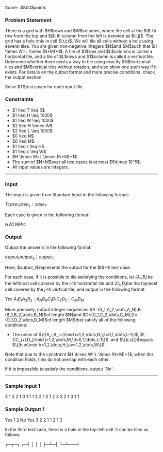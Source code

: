 
<div>

<span>

<span>

<p>
Score : $800$points
</p>

<div>

<section>

### **Problem Statement**

<p>
There is a grid with $H$rows and $W$columns, where the cell at the $i$-th row from the top and $j$-th column from the left is denoted as $(i,j)$. The grid has a hole only in cell $(r,c)$. We will tile all cells without a hole using several tiles. You are given non-negative integers $N$and $M$such that $H \times W=L \times (N+M)+1$.
A tile of $1$row and $L$columns is called a horizontal tile, and a tile of $L$rows and $1$column is called a vertical tile.
Determine whether there exists a way to tile using exactly $N$horizontal tiles and $M$vertical tiles without rotation, and also show one such way if it exists.
For details on the output format and more precise conditions, check the output section.
</p>

<p>
Solve $T$test cases for each input file.
</p>

</section>

</div>

<div>

<section>

### **Constraints**

<ul>

<li>
$1 \leq T \leq 5$
</li>

<li>
$1 \leq H \leq 1000$
</li>

<li>
$1 \leq W \leq 1000$
</li>

<li>
$2 \leq H \times W$
</li>

<li>
$2 \leq L \leq 1000$
</li>

<li>
$0 \leq N$
</li>

<li>
$0 \leq M$
</li>

<li>
$1 \leq r \leq H$
</li>

<li>
$1 \leq c \leq W$
</li>

<li>
$H \times W=L \times (N+M)+1$
</li>

<li>
The sum of $N+M$over all test cases is at most $6\times 10^5$.
</li>

<li>
All input values are integers.
</li>

</ul>

</section>

</div>

---

<div>

<div>

<section>

### **Input**

<p>
The input is given from Standard Input in the following format:
</p>

<div>

$T$$case_1$$case_2$$\vdots$$case_T$
</div>

<p>
Each case is given in the following format:
</p>

<div>

$H$$W$$L$$N$$M$$r$$c$
</div>

</section>

</div>

<div>

<section>

### **Output**

<p>
Output the answers in the following format:
</p>

<div>

$output_1$$output_2$$\vdots$$output_T$
</div>

<p>
Here, $output_t$represents the output for the $t$-th test case.

For each case, if it is possible to tile satisfying the conditions, let $(A_i,B_i)$be the leftmost cell covered by the $i$-th horizontal tile and $(C_j,D_j)$be the topmost cell covered by the $j$-th vertical tile, and output in the following format:
</p>

<div>

Yes
$A_1$$B_1$$A_2$$B_2$$\vdots$$A_N$$B_N$$C_1$$D_1$$C_2$$D_2$$\vdots$$C_M$$D_M$
</div>

<p>
More precisely, output integer sequences $A=(A_1,A_2,\dots,A_N),B=(B_1,B_2,\dots,B_N)$of length $N$and $C=(C_1,C_2,\dots,C_M),D=(D_1,D_2,\dots,D_M)$of length $M$that satisfy all of the following conditions:
</p>

<ul>

<li>
The union of $\{(A_i,B_i+l)\mid i=1,2,\dots,N,\;l=0,1,\dots,L-1\}$, $\{(C_j+l,D_j)\mid j=1,2,\dots,M,\;l=0,1,\dots,L-1\}$, and $\{(r,c)\}$equals $\{(h,w)\mid h=1,2,\dots,H,\;w=1,2,\dots,W\}$. 
</li>

</ul>

<p>
Note that due to the constraint $H \times W=L \times (N+M)+1$, when this condition holds, tiles do not overlap with each other.
</p>

<p>
If it is impossible to satisfy the conditions, output `No`.
</p>

</section>

</div>

</div>

---

<div>

<section>

### **Sample Input 1**

<div>

3
1 3 2 1 0 1 1
1 3 2 1 0 1 2
3 3 2 1 3 1 1

</div>

</section>

</div>

<div>

<section>

### **Sample Output 1**

<div>

Yes
1 2
No
Yes
3 2
2 1
1 2
1 3

</div>

<p>
In the third test case, there is a hole in the top-left cell. It can be tiled as follows:
</p>

<div>

┌─┬─┐
┌─┤ │ │
│ ├─┴─┤
└─┴───┘

</div>

</section>

</div>

</span>

</span>

</div>

